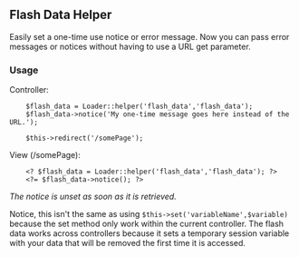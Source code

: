 ## Flash Data Helper

Easily set a one-time use notice or error message. Now you can pass error 
messages or notices without having to use a URL get parameter.

### Usage

Controller:

        $flash_data = Loader::helper('flash_data','flash_data');
        $flash_data->notice('My one-time message goes here instead of the URL.');
        
        $this->redirect('/somePage');

View (/somePage):

        <? $flash_data = Loader::helper('flash_data','flash_data'); ?>
        <?= $flash_data->notice(); ?>

_The notice is unset as soon as it is retrieved._

Notice, this isn't the same as using `$this->set('variableName',$variable)` 
because the set method only work within the current controller. The flash data 
works across controllers because it sets a temporary session variable with your 
data that will be removed the first time it is accessed.

